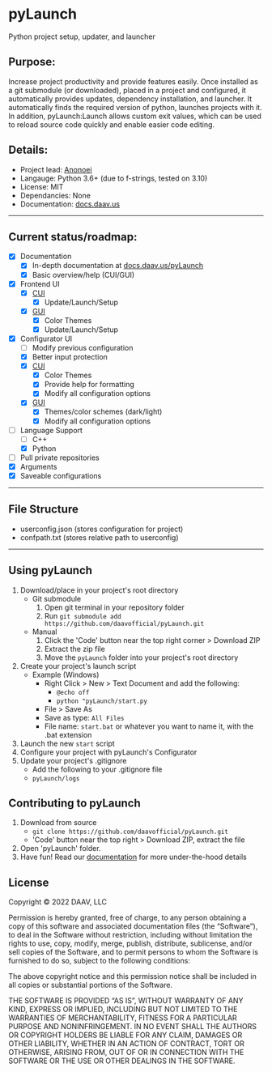 # pyLaunch
 Python project setup, updater, and launcher

## Purpose:
Increase project productivity and provide features easily. Once installed as a git submodule (or downloaded), placed in a project and configured, it automatically provides updates, dependency installation, and launcher. It automatically finds the required version of python, launches projects with it. In addition, pyLaunch:Launch allows custom exit values, which can be used to reload source code quickly and enable easier code editing.

## Details:
 - Project lead: [Anonoei](https://github.com/Anonoei)
 - Langauge: Python 3.6+ (due to f-strings, tested on 3.10)
 - License: MIT
 - Dependancies: None
 - Documentation: [docs.daav.us](https://docs.daav.us/pyLaunch)

----

## Current status/roadmap:
 - [X] Documentation
   - [X] In-depth documentation at [docs.daav.us/pyLaunch](https://docs.daav.us/pyLaunch)
   - [X] Basic overview/help (CUI/GUI)
 - [X] Frontend UI
   - [X] [CUI](https://github.com/daavofficial/pyLaunch/blob/main/frontend/cui.py)
     - [X] Update/Launch/Setup
   - [X] [GUI](https://github.com/daavofficial/pyLaunch/blob/main/frontend/cui.py)
     - [X] Color Themes
     - [X] Update/Launch/Setup
 - [X] Configurator UI
   - [ ] Modify previous configuration
   - [X] Better input protection
   - [X] [CUI](https://github.com/daavofficial/pyLaunch/blob/main/configurator/cui.py)
     - [X] Color Themes
     - [X] Provide help for formatting
     - [X] Modify all configuration options
   - [X] [GUI](https://github.com/daavofficial/pyLaunch/blob/main/configurator/gui.py)
     - [X] Themes/color schemes (dark/light)
     - [X] Modify all configuration options
 - [ ] Language Support
    - [ ] C++
    - [X] Python
 - [ ] Pull private repositories
 - [X] Arguments
 - [X] Saveable configurations

----

## File Structure
 - userconfig.json (stores configuration for project)
 - confpath.txt (stores relative path to userconfig)

----

## Using pyLaunch
 1. Download/place in your project's root directory
    - Git submodule
      1. Open git terminal in your repository folder
      2. Run `git submodule add https://github.com/daavofficial/pyLaunch.git`
    - Manual
      1. Click the 'Code' button near the top right corner > Download ZIP
      2. Extract the zip file
      3. Move the `pyLaunch` folder into your project's root directory
 2. Create your project's launch script
      - Example (Windows)
        - Right Click > New > Text Document and add the following:
          - `@echo off`
          - `python "pyLaunch/start.py`
        - File > Save As
        - Save as type: `All Files`
        - File name: `start.bat` or whatever you want to name it, with the .bat extension
 3. Launch the new `start` script
 4. Configure your project with pyLaunch's Configurator
 5. Update your project's .gitignore
    - Add the following to your .gitignore file
    - `pyLaunch/logs`

## Contributing to pyLaunch
 1. Download from source
    - `git clone https://github.com/daavofficial/pyLaunch.git`
    - 'Code' button near the top right > Download ZIP, extract the file
 3. Open 'pyLaunch' folder.
 4. Have fun! Read our [documentation](https://docs.daav.us/pyLaunch) for more under-the-hood details

## License
Copyright © 2022 DAAV, LLC

Permission is hereby granted, free of charge, to any person obtaining a copy of this software and associated documentation files (the “Software”), to deal in the Software without restriction, including without limitation the rights to use, copy, modify, merge, publish, distribute, sublicense, and/or sell copies of the Software, and to permit persons to whom the Software is furnished to do so, subject to the following conditions:

The above copyright notice and this permission notice shall be included in all copies or substantial portions of the Software.

THE SOFTWARE IS PROVIDED “AS IS”, WITHOUT WARRANTY OF ANY KIND, EXPRESS OR IMPLIED, INCLUDING BUT NOT LIMITED TO THE WARRANTIES OF MERCHANTABILITY, FITNESS FOR A PARTICULAR PURPOSE AND NONINFRINGEMENT. IN NO EVENT SHALL THE AUTHORS OR COPYRIGHT HOLDERS BE LIABLE FOR ANY CLAIM, DAMAGES OR OTHER LIABILITY, WHETHER IN AN ACTION OF CONTRACT, TORT OR OTHERWISE, ARISING FROM, OUT OF OR IN CONNECTION WITH THE SOFTWARE OR THE USE OR OTHER DEALINGS IN THE SOFTWARE.
